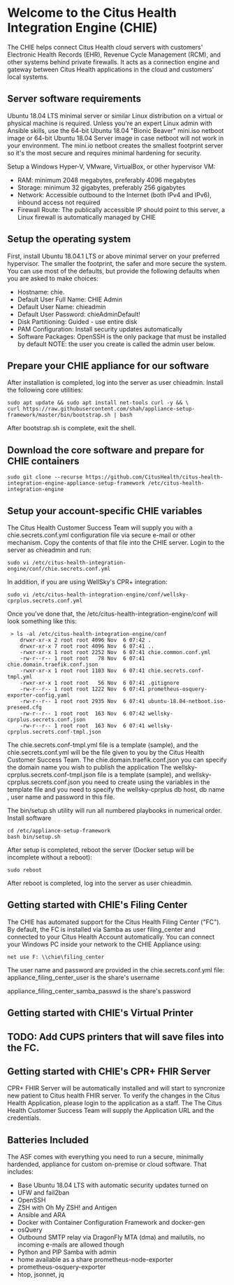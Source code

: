 # Welcome to the Citus Health Integration Engine (CHIE)

The CHIE helps connect Citus Health cloud servers with customers' Electronic Health Records (EHR), Revenue Cycle Management (RCM), and other systems behind private firewalls. It acts as a connection engine and gateway between Citus Health applications in the cloud and customers' local systems.

## Server software requirements

Ubuntu 18.04 LTS minimal server or similar Linux distribution on a virtual or physical machine is required. Unless you're an expert Linux admin with Ansible skills, use the 64-bit Ubuntu 18.04 "Bionic Beaver" mini.iso netboot image or 64-bit Ubuntu 18.04 Server image in case netboot will not work in your environment. The mini.io netboot creates the smallest footprint server so it's the most secure and requires minimal hardening for security.

Setup a Windows Hyper-V, VMware, VirtualBox, or other hypervisor VM:  

 - RAM: minimum 2048 megabytes, preferably 4096 megabytes
 -  Storage:   minimum 32 gigabytes, preferably 256 gigabytes 
 - Network: Accessible  outbound to the Internet (both IPv4 and IPv6), inbound access not required
 - Firewall Route: The publically accessible IP should point to  this server, a Linux firewall is automatically managed by CHIE

## Setup the operating system

First, install Ubuntu 18.04.1 LTS or above minimal server on your preferred hypervisor. The smaller the footprint, the safer and more secure the system. You can use most of the defaults, but provide the following defaults when you are asked to make choices:

 - Hostname: chie.
 - Default User Full Name: CHIE Admin
 - Default User Name: chieadmin
 - Default User Password: chieAdminDefault!
 - Disk Partitioning: Guided - use entire disk
 - PAM Configuration: Install security updates automatically
 - Software Packages: OpenSSH is the only package that must be installed
   by default
NOTE: the user you create is called the admin user below.
## Prepare your CHIE appliance for our software
After installation is completed, log into the server as user chieadmin.
Install the following core utilities:

    sudo apt update && sudo apt install net-tools curl -y && \
    curl https://raw.githubusercontent.com/shah/appliance-setup-framework/master/bin/bootstrap.sh | bash

After bootstrap.sh is complete, exit the shell.

## Download the core software and prepare for CHIE containers

    sudo git clone --recurse https://github.com/CitusHealth/citus-health-integration-engine-appliance-setup-framework /etc/citus-health-integration-engine

## Setup your account-specific CHIE variables

The Citus Health Customer Success Team will supply you with a chie.secrets.conf.yml configuration file via secure e-mail or other mechanism. Copy the contents of that file into the CHIE server.
Login to the server as chieadmin and run:

    sudo vi /etc/citus-health-integration-engine/conf/chie.secrets.conf.yml

In addition, if you are using WellSky's CPR+ integration:

    sudo vi /etc/citus-health-integration-engine/conf/wellsky-cprplus.secrets.conf.yml
Once you've done that, the /etc/citus-health-integration-engine/conf will look something like this:

     > ls -al /etc/citus-health-integration-engine/conf    
        drwxr-xr-x 2 root root 4096 Nov  6 07:42 .
	    drwxr-xr-x 7 root root 4096 Nov  6 07:41 ..
	    -rwxr-xr-x 1 root root 2252 Nov  6 07:41 chie.common.conf.yml
	    -rw-r--r-- 1 root root   78 Nov  6 07:41 chie.domain.traefik.conf.json
	    -rwxr-xr-x 1 root root 1103 Nov  6 07:41 chie.secrets.conf-tmpl.yml
	    -rwxr-xr-x 1 root root   56 Nov  6 07:41 .gitignore
	    -rw-r--r-- 1 root root 1222 Nov  6 07:41 prometheus-osquery-exporter-config.yaml
	    -rw-r--r-- 1 root root 2935 Nov  6 07:41 ubuntu-18.04-netboot.iso-preseed.cfg
	    -rw-r--r-- 1 root root  163 Nov  6 07:42 wellsky-cprplus.secrets.conf.json
	    -rw-r--r-- 1 root root  163 Nov  6 07:41 wellsky-cprplus.secrets.conf-tmpl.json

The chie.secrets.conf-tmpl.yml file is a template (sample), and the chie.secrets.conf.yml will be the file given to you by the Citus Health Customer Success Team.
The chie.domain.traefik.conf.json you can specify the domain name you wish to publish the application
The wellsky-cprplus.secrets.conf-tmpl.json file is a template (sample), and wellsky-cprplus.secrets.conf.json you need to create using the variables in the template file and you need to specify the wellsky-cprplus db host, db name , user name and password in this file. 

The bin/setup.sh utility will run all numbered playbooks in numerical order.
Install software

    cd /etc/appliance-setup-framework
    bash bin/setup.sh

After setup is completed, reboot the server (Docker setup will be incomplete without a reboot):

    sudo reboot
After reboot is completed, log into the server as user chieadmin.  

## Getting started with CHIE's Filing Center

The CHIE has automated support for the Citus Health Filing Center ("FC"). By default, the FC is installed via Samba as user filing_center and connected to your Citus Health Account automatically.
You can connect your Windows PC inside your network to the CHIE Appliance using:

    net use F: \\chie\filing_center
The user name and password are provided in the chie.secrets.conf.yml file:
appliance_filing_center_user is the share's username

appliance_filing_center_samba_passwd is the share's password

## Getting started with CHIE's Virtual Printer

## TODO: Add CUPS printers that will save files into the FC.


## Getting started with CHIE's CPR+ FHIR Server
CPR+ FHIR Server will be automatically installed and will start to syncronize new patient to Citus health FHIR server.  To verify the changes in the Citus Health Application, please login to the application as a staff. The The Citus Health Customer Success Team will supply the Application URL and the credentials.

## Batteries Included

The ASF comes with everything you need to run a secure, minimally hardended, appliance for custom on-premise or cloud software. That includes: 
  -  Base Ubuntu 18.04 LTS with automatic security updates turned on
  -  UFW and fail2ban 
  - OpenSSH 
  - ZSH with Oh My ZSH! and Antigen 
  - Ansible and ARA
 -  Docker with Container Configuration Framework and docker-gen 
 -  osQuery
 -  Outbound SMTP relay via DragonFly MTA (dma) and mailutils, no   incoming e-mails are allowed though
 -  Python and PIP Samba with admin
 -  home available as a share prometheus-node-exporter
 -  prometheus-osquery-exporter
 -  htop, jsonnet, jq
